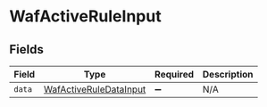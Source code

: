 # WafActiveRuleInput


## Fields

| Field                                                                   | Type                                                                    | Required                                                                | Description                                                             |
| ----------------------------------------------------------------------- | ----------------------------------------------------------------------- | ----------------------------------------------------------------------- | ----------------------------------------------------------------------- |
| `data`                                                                  | [WafActiveRuleDataInput](../../models/shared/wafactiveruledatainput.md) | :heavy_minus_sign:                                                      | N/A                                                                     |